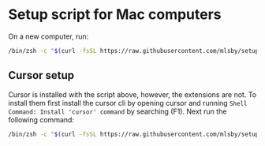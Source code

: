 # Setup script for Mac computers

On a new computer, run: 
```zsh
/bin/zsh -c "$(curl -fsSL https://raw.githubusercontent.com/mlsby/setup/main/setup.sh)"
```

## Cursor setup 
Cursor is installed with the script above, however, the extensions are not. To install them first install the cursor cli by opening cursor and running `Shell Command: Install 'cursor' command` by searching (F1). 
Next run the following command: 
```zsh
/bin/zsh -c "$(curl -fsSL https://raw.githubusercontent.com/mlsby/setup/main/install-extensions.sh)"
```